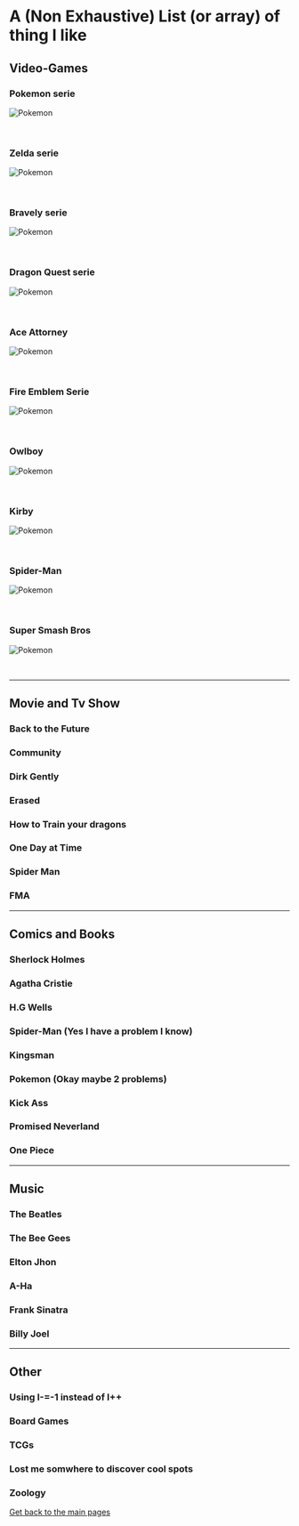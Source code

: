 # A (Non Exhaustive) List (or array) of thing I like

## Video-Games

### Pokemon serie  
![Pokemon](https://github.com/LouisViktorCeleyron/Portfolio/blob/master/WhatILike/Banners/Pokemon.png)

&nbsp;

### Zelda serie
![Pokemon](https://github.com/LouisViktorCeleyron/Portfolio/blob/master/WhatILike/Banners/Zelda.png)

&nbsp;

### Bravely serie
![Pokemon](https://github.com/LouisViktorCeleyron/Portfolio/blob/master/WhatILike/Banners/Bravely.png)

&nbsp;

### Dragon Quest serie
![Pokemon](https://github.com/LouisViktorCeleyron/Portfolio/blob/master/WhatILike/Banners/DQ.png)

&nbsp;

### Ace Attorney 
![Pokemon](https://github.com/LouisViktorCeleyron/Portfolio/blob/master/WhatILike/Banners/AA.png)

&nbsp;

### Fire Emblem Serie
![Pokemon](https://github.com/LouisViktorCeleyron/Portfolio/blob/master/WhatILike/Banners/FE.png)

&nbsp;

### Owlboy
![Pokemon](https://github.com/LouisViktorCeleyron/Portfolio/blob/master/WhatILike/Banners/Owlboy.png)

&nbsp;

### Kirby
![Pokemon](https://github.com/LouisViktorCeleyron/Portfolio/blob/master/WhatILike/Banners/Kirby.png)

&nbsp;

### Spider-Man
![Pokemon](https://github.com/LouisViktorCeleyron/Portfolio/blob/master/WhatILike/Banners/SpiderMan.png)

&nbsp;

### Super Smash Bros
![Pokemon](https://github.com/LouisViktorCeleyron/Portfolio/blob/master/WhatILike/Banners/SSB.png)

&nbsp;


---
## Movie and Tv Show 

### Back to the Future
### Community
### Dirk Gently
### Erased
### How to Train your dragons
### One Day at Time
### Spider Man
### FMA
---
## Comics and Books

### Sherlock Holmes
### Agatha Cristie
### H.G Wells
### Spider-Man (Yes I have a problem I know)
### Kingsman 
### Pokemon (Okay maybe 2 problems)
### Kick Ass
### Promised Neverland
### One Piece

---

## Music

### The Beatles 
### The Bee Gees
### Elton Jhon
### A-Ha
### Frank Sinatra
### Billy Joel

---

## Other

### Using I-=-1 instead of I++
### Board Games
### TCGs
### Lost me somwhere to discover cool spots
### Zoology


[Get back to the main pages](https://github.com/LouisViktorCeleyron/Portfolio/blob/master/README.md)
